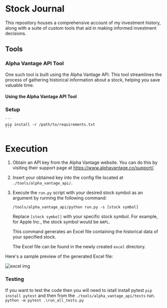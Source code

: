 # Stock Journal

This repository houses a comprehensive account of my investment history, along with a suite of custom tools that aid in making informed investment decisions.

## Tools

### Alpha Vantage API Tool

One such tool is built using the Alpha Vantage API. This tool streamlines the process of gathering historical information about a stock, helping you save valuable time.

#### Using the Alpha Vantage API Tool

### Setup

    ```
    pip install -r /path/to/requirements.txt
    ```

# Execution 
1. Obtain an API key from the Alpha Vantage website. You can do this by visiting their support page at https://www.alphavantage.co/support/.
2. Insert your obtained key into the config file located at `./tools/alpha_vantage_api/`.
3. Execute the `run.py` script with your desired stock symbol as an argument by running the following command:

    ```
    /tools/alpha_vantage_api/python run.py -s [stock symbol]
    ```

    Replace `[stock symbol]` with your specific stock symbol. For example, for Apple Inc., the stock symbol would be `AAPL`.

    This command generates an Excel file containing the historical data of your specified stock.

    The Excel file can be found in the newly created `excel` directory.

Here's a sample preview of the generated Excel file:

![excel img](https://github.com/IdanRahamimov/stock_journal/blob/main/screenshots/apple_analysis.png)

### Testing
If you want to test the code then you will need to istall install pytest
    ```
    pip install pytest
    ```
and then from the `./tools/alpha_vantage_api/tests` run.
    ```
    python -m pytest .\run_all_tests.py
    ```
